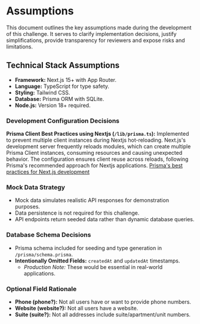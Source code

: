 # Assumptions

This document outlines the key assumptions made during the development of this challenge. It serves to clarify implementation decisions, justify simplifications, provide transparency for reviewers and expose risks and limitations.

## Technical Stack Assumptions

- **Framework:** Next.js 15+ with App Router.
- **Language:** TypeScript for type safety.
- **Styling:** Tailwind CSS.
- **Database:** Prisma ORM with SQLite.
- **Node.js:** Version 18+ required.

### Development Configuration Decisions

**Prisma Client Best Practices using Nextjs (`/lib/prisma.ts`):** Implemented to prevent multiple client instances during Nextjs hot-reloading. Next.js's development server frequently reloads modules, which can create multiple Prisma Client instances, consuming resources and causing unexpected behavior. The configuration ensures client reuse across reloads, following Prisma's recommended approach for Nextjs applications. [Prisma's best practices for Next.js development](https://www.prisma.io/docs/orm/more/help-and-troubleshooting/nextjs-help)

### Mock Data Strategy

- Mock data simulates realistic API responses for demonstration purposes.
- Data persistence is not required for this challenge.
- API endpoints return seeded data rather than dynamic database queries.

### Database Schema Decisions

- Prisma schema included for seeding and type generation in `/prisma/schema.prisma`.
- **Intentionally Omitted Fields:** `createdAt` and `updatedAt` timestamps.
  - _Production Note:_ These would be essential in real-world applications.

### Optional Field Rationale

- **Phone (phone?):** Not all users have or want to provide phone numbers.
- **Website (website?):** Not all users have a website.
- **Suite (suite?):** Not all addresses include suite/apartment/unit numbers.

